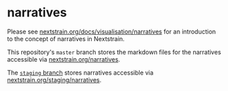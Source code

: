 # narratives

Please see [nextstrain.org/docs/visualisation/narratives](https://nextstrain.org/docs/visualisation/narratives) for an introduction to the concept of narratives in Nextstrain.

This repository's `master` branch stores the markdown files for the narratives accessible via [nextstrain.org/narratives](https://nextstrain.org/narratives).

The [`staging` branch](https://github.com/nextstrain/narratives/tree/staging) stores narratives accessible via [nextstrain.org/staging/narratives](https://nextstrain.org/staging/narratives).
